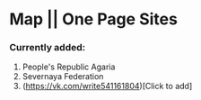 # Map || One Page Sites

### Currently added:
1. People's Republic Agaria
2. Severnaya Federation
3. (https://vk.com/write541161804)[Click to add]
